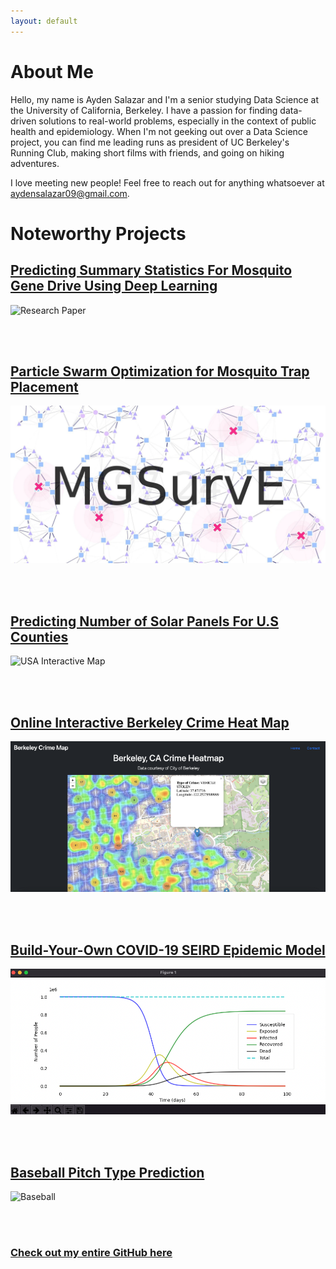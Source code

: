 ```yaml
---
layout: default
---
```


# About Me

Hello, my name is Ayden Salazar and I'm a senior studying Data Science at the University of California, Berkeley. I have a passion for finding data-driven solutions to real-world problems, especially in the context of public health and epidemiology. When I'm not geeking out over a Data Science project, you can find me leading runs as president of UC Berkeley's Running Club, making short films with friends, and going on hiking adventures.

I love meeting new people! Feel free to reach out for anything whatsoever at aydensalazar09@gmail.com.

# Noteworthy Projects

## [Predicting Summary Statistics For Mosquito Gene Drive Using Deep Learning](https://github.com/Chipdelmal/MoNeT_ML/blob/main/DSDP/STP/AydenSalazar/AydenSalazarMarkdownReport.md)

![Research Paper](assets/vid/mosquito_gene_drive.gif)

<br />
<br />

## [Particle Swarm Optimization for Mosquito Trap Placement](https://github.com/Chipdelmal/MGSurvE/blob/main/MGSurvE/optimizationPSO.py)

![Mosquito Trap Placement](assets/img/MGSurvE_logo.jpeg)

<br />
<br />

## [Predicting Number of Solar Panels For U.S Counties](https://github.com/aydensalazar/usa-solar-panel-prediction/blob/master/ER%20131%20Final%20Project%20Group%202-1.ipynb)

![USA Interactive Map](assets/vid/solar_panel_1.gif)

<br />
<br />

## [Online Interactive Berkeley Crime Heat Map](https://medium.com/codex/how-i-deployed-a-crime-heatmap-application-using-python-flask-and-heroku-48b9dfb5362f)

![Crime Heat Map](assets/img/heatmap.png)

<br />
<br />

## [Build-Your-Own COVID-19 SEIRD Epidemic Model](https://github.com/aydensalazar/covid19seirdproject)

![SEIRD Model](assets/img/covid_seird_plot.png)

<br />
<br />

## [Baseball Pitch Type Prediction](https://github.com/aydensalazar/baseball-pitch-prediction)

![Baseball](assets/vid/baseball.gif)

<br />
<br />

### [Check out my entire GitHub here](https://github.com/aydensalazar/)